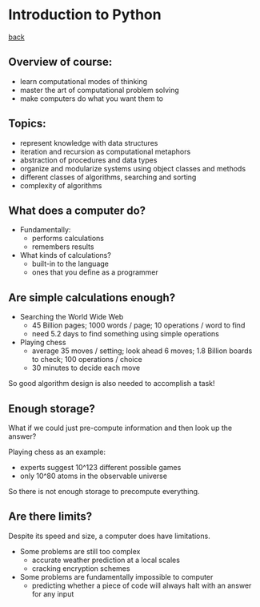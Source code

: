 # Introduction to Python
[back](./)

## Overview of course:
- learn computational modes of thinking
- master the art of computational problem solving
- make computers do what you want them to

## Topics:
- represent knowledge with data structures
- iteration and recursion as computational metaphors
- abstraction of procedures and data types
- organize and modularize systems using object classes and methods
- different classes of algorithms, searching and sorting
- complexity of algorithms

## What does a computer do?
- Fundamentally:
	- performs calculations
	- remembers results
- What kinds of calculations?
	- built-in to the language
	- ones that you define as a programmer

## Are simple calculations enough?
- Searching the World Wide Web
	- 45 Billion pages; 1000 words / page; 10 operations / word to find
	- need 5.2 days to find something using simple operations
- Playing chess
	- average 35 moves / setting; look ahead 6 moves; 1.8 Billion boards to check; 100 operations / choice
	- 30 minutes to decide each move

So good algorithm design is also needed to accomplish a task!

## Enough storage?
What if we could just pre-compute information and then look up the answer?

Playing chess as an example:
- experts suggest 10^123 different possible games
- only 10^80 atoms in the observable universe

So there is not enough storage to precompute everything.

## Are there limits?
Despite its speed and size, a computer does have limitations.
- Some problems are still too complex
	- accurate weather prediction at a local scales
	- cracking encryption schemes
- Some problems are fundamentally impossible to computer
	- predicting whether a piece of code will always halt with an answer for any input
